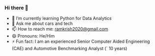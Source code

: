 ### Hi there 👋

- 🌱 I’m currently learning Python for Data Analytics
- 💬 Ask me about cars and tech
- 📫 How to reach me: ramkrish2020@gmail.com
- 😄 Pronouns: He/Him
- ⚡ Fun fact: I am an experienced Senior Computer Aided Engineering (CAE) and Automotive Benchmarking Analyst (` 10 years)
<!--
**ramakrishnannatarajan/ramakrishnannatarajan** is a ✨ _special_ ✨ repository because its `README.md` (this file) appears on your GitHub profile.

Here are some ideas to get you started:

- 🌱 I’m currently learning Python for Data Analytics
** 👯 I’m looking to collaborate on ...
**🤔 I’m looking for help with ...
- 💬 Ask me about cars and tech
- 📫 How to reach me: ramkrish2020@gmail.com
- 😄 Pronouns: He/Him
- ⚡ Fun fact: I am an experienced Senior Computer Aided Engineering (CAE) and Automotive Benchmarking Analyst
** 🔭 I’m currently open to working on data analytics


